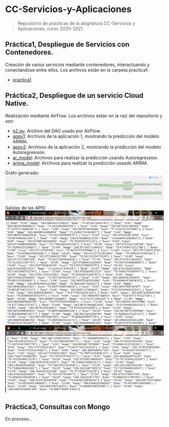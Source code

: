 # CC-Servicios-y-Aplicaciones
>Repositorio de prácticas de la asignatura  CC-Servicios y Aplicaciones, curso 2020-2021.

## Práctica1, Despliegue de Servicios con Contenedores.
Creación de varios servicios mediante contenedores, interactuando y conectándose entre ellos. Los archivos están en la carpeta practica1:
   * [practica1](https://github.com/Nastard/CC-Servicios-y-Aplicaciones/tree/main/practica1)

## Práctica2, Despliegue de un servicio Cloud Native.
Realización mediante AirFlow.  Los archivos están en la raíz del repositorio y son:
  * [p2.py](https://github.com/Nastard/CC-Servicios-y-Aplicaciones/tree/main/p2.py): Archivo del DAG usado por AirFlow.
  * [appv1](https://github.com/Nastard/CC-Servicios-y-Aplicaciones/tree/main/appv1): Archivos de la aplicación 1, mostrando la predicción del modelo ARIMA.
  * [appv2](https://github.com/Nastard/CC-Servicios-y-Aplicaciones/tree/main/appv2): Archivos de la aplicación 2, mostrando la predicción del modelo Autoregression.
  * [ar_model](https://github.com/Nastard/CC-Servicios-y-Aplicaciones/tree/main/ar_model): Archivos para realizar la predicción usando Autoregression.
  * [arima_model](https://github.com/Nastard/CC-Servicios-y-Aplicaciones/tree/main/arima_model): Archivos para realizar la predicción usando ARIMA.
  
Grafo generado:
![grafo](https://raw.githubusercontent.com/Nastard/CC-Servicios-y-Aplicaciones/main/img/grafo.png)

Salidas de las APIS:
![salida1](https://raw.githubusercontent.com/Nastard/CC-Servicios-y-Aplicaciones/main/img/salida1.png)
![salida2](https://raw.githubusercontent.com/Nastard/CC-Servicios-y-Aplicaciones/main/img/salida2.png)

## Práctica3, Consultas con Mongo
En proceso...
